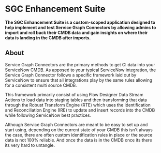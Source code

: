 
# SGC Enhancement Suite
**The SGC Enhancement Suite is a custom-scoped application designed to help implement and test Service Graph Connectors by allowing admins to import and roll back their CMDB data and gain insights on where their data is landing in the CMDB after imports.**
## About
Service Graph Connectors are the primary methods to get CI data into  your ServiceNow CMDB. As apposed to your typical ServiceNow integration, the Service Graph Connector follows a specific framework laid out by ServiceNow to ensure that all integrations play by the same rules allowing for a consistent multi source CMDB. 

This framework primarily consist of using Flow Designer Data Stream Actions to load data into staging tables and then transforming that data through the Robust Transform Engine (RTE) which uses the Identification and Reconciliation Engine (IRE) to update and insert records into the CMDB while following ServiceNow best practices. 

Although Service Graph Connectors are meant to be easy to set up and start using, depending on the current state of your CMDB this isn't always the case, there are often custom identification rules in place or the source data is not 100% reliable. And once the data is in the CMDB once its there its very hard to untangle.
